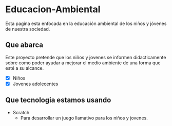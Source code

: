 # Educacion-Ambiental
Esta pagina esta enfocada en la educación ambiental de los niños y jóvenes de nuestra sociedad.

## Que abarca
Este proyecto pretende que los niños y jovenes se informen didacticamente sobre como poder ayudar a mejorar el medio ambiente de una forma que esté a su alcance. 
* [x] Niños
* [x] Jovenes adolecentes

## Que tecnologia estamos usando
* Scratch
  * Para desarrollar un juego llamativo para los niños y jovenes. 
  
